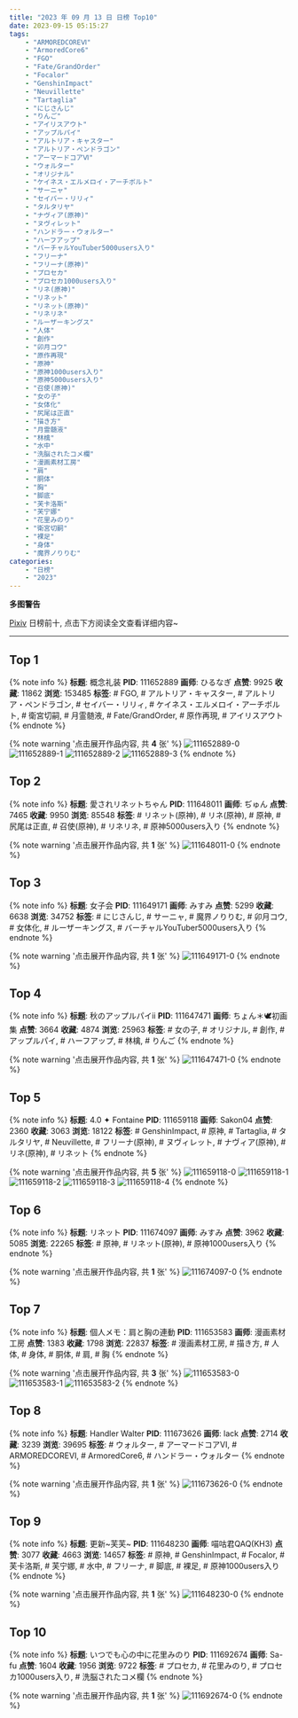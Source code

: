 ```yaml
---
title: "2023 年 09 月 13 日 日榜 Top10"
date: 2023-09-15 05:15:27
tags:
    - "ARMOREDCOREⅥ"
    - "ArmoredCore6"
    - "FGO"
    - "Fate/GrandOrder"
    - "Focalor"
    - "GenshinImpact"
    - "Neuvillette"
    - "Tartaglia"
    - "にじさんじ"
    - "りんご"
    - "アイリスアウト"
    - "アップルパイ"
    - "アルトリア・キャスター"
    - "アルトリア・ペンドラゴン"
    - "アーマードコアⅥ"
    - "ウォルター"
    - "オリジナル"
    - "ケイネス・エルメロイ・アーチボルト"
    - "サーニャ"
    - "セイバー・リリィ"
    - "タルタリヤ"
    - "ナヴィア(原神)"
    - "ヌヴィレット"
    - "ハンドラー・ウォルター"
    - "ハーフアップ"
    - "バーチャルYouTuber5000users入り"
    - "フリーナ"
    - "フリーナ(原神)"
    - "プロセカ"
    - "プロセカ1000users入り"
    - "リネ(原神)"
    - "リネット"
    - "リネット(原神)"
    - "リネリネ"
    - "ルーザーキングス"
    - "人体"
    - "創作"
    - "卯月コウ"
    - "原作再現"
    - "原神"
    - "原神1000users入り"
    - "原神5000users入り"
    - "召使(原神)"
    - "女の子"
    - "女体化"
    - "尻尾は正直"
    - "描き方"
    - "月霊髄液"
    - "林檎"
    - "水中"
    - "洗脳されたコメ欄"
    - "漫画素材工房"
    - "肩"
    - "胴体"
    - "胸"
    - "脚底"
    - "芙卡洛斯"
    - "芙宁娜"
    - "花里みのり"
    - "衛宮切嗣"
    - "裸足"
    - "身体"
    - "魔界ノりりむ"
categories:
    - "日榜"
    - "2023"
---
```


<i class="fa fa-triangle-exclamation"></i>**多图警告**<i class="fa fa-triangle-exclamation"></i>

[Pixiv](https://www.pixiv.net/) 日榜前十, 点击下方阅读全文查看详细内容~

<!-- more -->

---

## Top 1

{% note info %}
**标题**: 概念礼装
**PID**: 111652889 **画师**: ひるなぎ
**点赞**: 9925 **收藏**: 11862 **浏览**: 153485
**标签**: # FGO, # アルトリア・キャスター, # アルトリア・ペンドラゴン, # セイバー・リリィ, # ケイネス・エルメロイ・アーチボルト, # 衛宮切嗣, # 月霊髄液, # Fate/GrandOrder, # 原作再現, # アイリスアウト
{% endnote %}

{% note warning '点击展开作品内容, 共 **4** 张' %}
![111652889-0](https://i.pixiv.re/img-original/img/2023/09/12/06/00/05/111652889_p0.jpg)
![111652889-1](https://i.pixiv.re/img-original/img/2023/09/12/06/00/05/111652889_p1.jpg)
![111652889-2](https://i.pixiv.re/img-original/img/2023/09/12/06/00/05/111652889_p2.jpg)
![111652889-3](https://i.pixiv.re/img-original/img/2023/09/12/06/00/05/111652889_p3.jpg)
{% endnote %}

## Top 2

{% note info %}
**标题**: 愛されリネットちゃん
**PID**: 111648011 **画师**: ぢゅん
**点赞**: 7465 **收藏**: 9950 **浏览**: 85548
**标签**: # リネット(原神), # リネ(原神), # 原神, # 尻尾は正直, # 召使(原神), # リネリネ, # 原神5000users入り
{% endnote %}

{% note warning '点击展开作品内容, 共 **1** 张' %}
![111648011-0](https://i.pixiv.re/img-original/img/2023/09/12/00/21/08/111648011_p0.jpg)
{% endnote %}

## Top 3

{% note info %}
**标题**: 女子会
**PID**: 111649171 **画师**: みすみ
**点赞**: 5299 **收藏**: 6638 **浏览**: 34752
**标签**: # にじさんじ, # サーニャ, # 魔界ノりりむ, # 卯月コウ, # 女体化, # ルーザーキングス, # バーチャルYouTuber5000users入り
{% endnote %}

{% note warning '点击展开作品内容, 共 **1** 张' %}
![111649171-0](https://i.pixiv.re/img-original/img/2023/09/12/01/02/47/111649171_p0.png)
{% endnote %}

## Top 4

{% note info %}
**标题**: 秋のアップルパイⅱ
**PID**: 111647471 **画师**: ちょん＊🕊初画集
**点赞**: 3664 **收藏**: 4874 **浏览**: 25963
**标签**: # 女の子, # オリジナル, # 創作, # アップルパイ, # ハーフアップ, # 林檎, # りんご
{% endnote %}

{% note warning '点击展开作品内容, 共 **1** 张' %}
![111647471-0](https://i.pixiv.re/img-original/img/2023/09/12/00/07/11/111647471_p0.png)
{% endnote %}

## Top 5

{% note info %}
**标题**: 4.0 ✦ Fontaine
**PID**: 111659118 **画师**: Sakon04
**点赞**: 2360 **收藏**: 3063 **浏览**: 18122
**标签**: # GenshinImpact, # 原神, # Tartaglia, # タルタリヤ, # Neuvillette, # フリーナ(原神), # ヌヴィレット, # ナヴィア(原神), # リネ(原神), # リネット
{% endnote %}

{% note warning '点击展开作品内容, 共 **5** 张' %}
![111659118-0](https://i.pixiv.re/img-original/img/2023/09/14/23/37/27/111659118_p0.jpg)
![111659118-1](https://i.pixiv.re/img-original/img/2023/09/14/23/37/27/111659118_p1.jpg)
![111659118-2](https://i.pixiv.re/img-original/img/2023/09/14/23/37/27/111659118_p2.jpg)
![111659118-3](https://i.pixiv.re/img-original/img/2023/09/14/23/37/27/111659118_p3.jpg)
![111659118-4](https://i.pixiv.re/img-original/img/2023/09/14/23/37/27/111659118_p4.jpg)
{% endnote %}

## Top 6

{% note info %}
**标题**: リネット
**PID**: 111674097 **画师**: みすみ
**点赞**: 3962 **收藏**: 5085 **浏览**: 22265
**标签**: # 原神, # リネット(原神), # 原神1000users入り
{% endnote %}

{% note warning '点击展开作品内容, 共 **1** 张' %}
![111674097-0](https://i.pixiv.re/img-original/img/2023/09/13/00/14/17/111674097_p0.png)
{% endnote %}

## Top 7

{% note info %}
**标题**: 個人メモ：肩と胸の連動
**PID**: 111653583 **画师**: 漫画素材工房
**点赞**: 1383 **收藏**: 1798 **浏览**: 22837
**标签**: # 漫画素材工房, # 描き方, # 人体, # 身体, # 胴体, # 肩, # 胸
{% endnote %}

{% note warning '点击展开作品内容, 共 **3** 张' %}
![111653583-0](https://i.pixiv.re/img-original/img/2023/09/12/07/00/07/111653583_p0.jpg)
![111653583-1](https://i.pixiv.re/img-original/img/2023/09/12/07/00/07/111653583_p1.jpg)
![111653583-2](https://i.pixiv.re/img-original/img/2023/09/12/07/00/07/111653583_p2.jpg)
{% endnote %}

## Top 8

{% note info %}
**标题**: Handler Walter
**PID**: 111673626 **画师**: lack
**点赞**: 2714 **收藏**: 3239 **浏览**: 39695
**标签**: # ウォルター, # アーマードコアⅥ, # ARMOREDCOREⅥ, # ArmoredCore6, # ハンドラー・ウォルター
{% endnote %}

{% note warning '点击展开作品内容, 共 **1** 张' %}
![111673626-0](https://i.pixiv.re/img-original/img/2023/09/13/00/02/27/111673626_p0.png)
{% endnote %}

## Top 9

{% note info %}
**标题**: 更新~芙芙~
**PID**: 111648230 **画师**: 喵咕君QAQ(KH3)
**点赞**: 3077 **收藏**: 4663 **浏览**: 14657
**标签**: # 原神, # GenshinImpact, # Focalor, # 芙卡洛斯, # 芙宁娜, # 水中, # フリーナ, # 脚底, # 裸足, # 原神1000users入り
{% endnote %}

{% note warning '点击展开作品内容, 共 **1** 张' %}
![111648230-0](https://i.pixiv.re/img-original/img/2023/09/12/00/28/27/111648230_p0.jpg)
{% endnote %}

## Top 10

{% note info %}
**标题**: いつでも心の中に花里みのり
**PID**: 111692674 **画师**: Sa-fu
**点赞**: 1604 **收藏**: 1956 **浏览**: 9722
**标签**: # プロセカ, # 花里みのり, # プロセカ1000users入り, # 洗脳されたコメ欄
{% endnote %}

{% note warning '点击展开作品内容, 共 **1** 张' %}
![111692674-0](https://i.pixiv.re/img-original/img/2023/09/13/20/56/59/111692674_p0.jpg)
{% endnote %}
